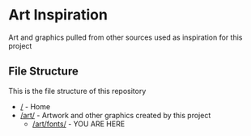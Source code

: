 # Art Inspiration

Art and graphics pulled from other sources used as inspiration for this project

## File Structure

This is the file structure of this repository

* [/](/README.md) - Home
* [/art/](/art/) - Artwork and other graphics created by this project
  * [/art/fonts/](./art/fonts/) - YOU ARE HERE
